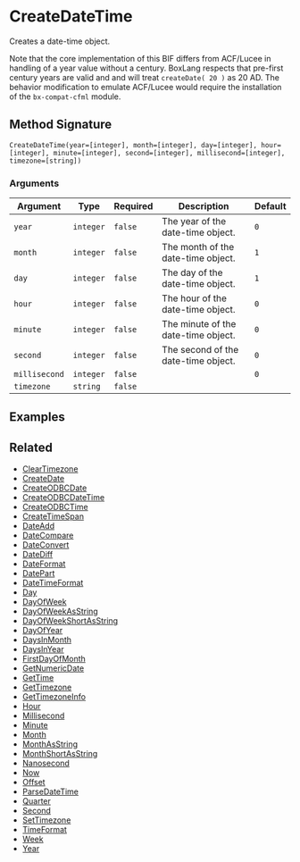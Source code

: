 # CreateDateTime

Creates a date-time object.

Note that the core implementation of this BIF differs from ACF/Lucee in handling of a year value without a century. BoxLang respects that pre-first century years are valid and and will treat `createDate( 20 )` as 20 AD. The behavior modification to emulate ACF/Lucee would require the installation of the `bx-compat-cfml` module.

## Method Signature

```
CreateDateTime(year=[integer], month=[integer], day=[integer], hour=[integer], minute=[integer], second=[integer], millisecond=[integer], timezone=[string])
```

### Arguments

| Argument      | Type      | Required | Description                         | Default |
| ------------- | --------- | -------- | ----------------------------------- | ------- |
| `year`        | `integer` | `false`  | The year of the date-time object.   | `0`     |
| `month`       | `integer` | `false`  | The month of the date-time object.  | `1`     |
| `day`         | `integer` | `false`  | The day of the date-time object.    | `1`     |
| `hour`        | `integer` | `false`  | The hour of the date-time object.   | `0`     |
| `minute`      | `integer` | `false`  | The minute of the date-time object. | `0`     |
| `second`      | `integer` | `false`  | The second of the date-time object. | `0`     |
| `millisecond` | `integer` | `false`  |                                     | `0`     |
| `timezone`    | `string`  | `false`  |                                     |         |

## Examples

## Related

* [ClearTimezone](cleartimezone.md)
* [CreateDate](createdate.md)
* [CreateODBCDate](createodbcdate.md)
* [CreateODBCDateTime](createodbcdatetime.md)
* [CreateODBCTime](createodbctime.md)
* [CreateTimeSpan](createtimespan.md)
* [DateAdd](dateadd.md)
* [DateCompare](datecompare.md)
* [DateConvert](dateconvert.md)
* [DateDiff](datediff.md)
* [DateFormat](dateformat.md)
* [DatePart](datepart.md)
* [DateTimeFormat](datetimeformat.md)
* [Day](day.md)
* [DayOfWeek](dayofweek.md)
* [DayOfWeekAsString](dayofweekasstring.md)
* [DayOfWeekShortAsString](dayofweekshortasstring.md)
* [DayOfYear](dayofyear.md)
* [DaysInMonth](daysinmonth.md)
* [DaysInYear](daysinyear.md)
* [FirstDayOfMonth](firstdayofmonth.md)
* [GetNumericDate](getnumericdate.md)
* [GetTime](gettime.md)
* [GetTimezone](gettimezone.md)
* [GetTimezoneInfo](gettimezoneinfo.md)
* [Hour](hour.md)
* [Millisecond](millisecond.md)
* [Minute](minute.md)
* [Month](month.md)
* [MonthAsString](monthasstring.md)
* [MonthShortAsString](monthshortasstring.md)
* [Nanosecond](nanosecond.md)
* [Now](now.md)
* [Offset](offset.md)
* [ParseDateTime](parsedatetime.md)
* [Quarter](quarter.md)
* [Second](second.md)
* [SetTimezone](settimezone.md)
* [TimeFormat](timeformat.md)
* [Week](week.md)
* [Year](year.md)
